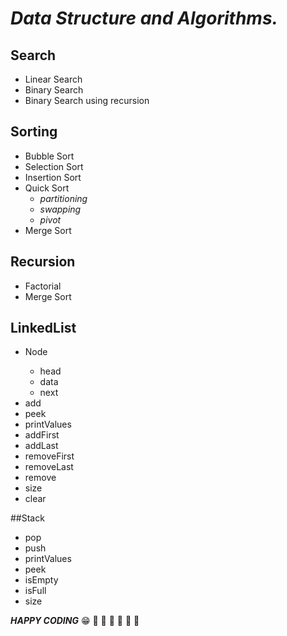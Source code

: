 # *_Data Structure and Algorithms._*
## Search
- Linear Search
- Binary Search
- Binary Search using recursion
## Sorting
- Bubble Sort
- Selection Sort
- Insertion Sort
- Quick Sort
  - _partitioning_
  - _swapping_
  - _pivot_
- Merge Sort
## Recursion
- Factorial
- Merge Sort

## LinkedList
- Node<T>
  - head
  - data<T>
  - next
- add
- peek
- printValues
- addFirst
- addLast
- removeFirst
- removeLast
- remove
- size
- clear

##Stack
- pop
- push
- printValues
- peek
- isEmpty
- isFull
- size


**_HAPPY CODING_**
:grin:
:rocket: :rocket: :rocket: :rocket: :rocket: :rocket: